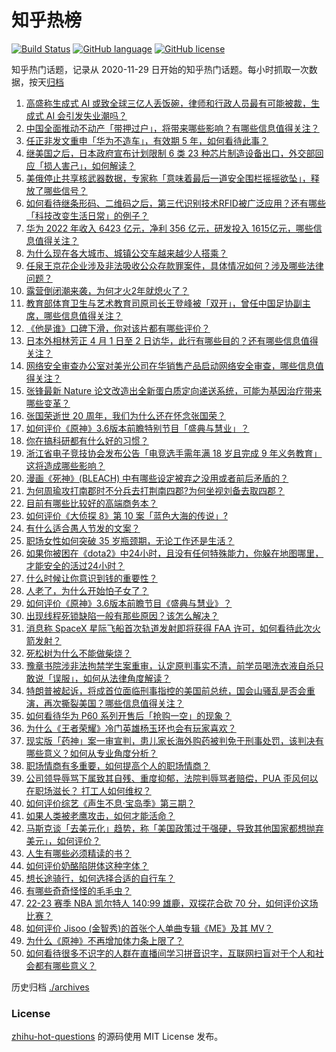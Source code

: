 # 知乎热榜
[![Build Status](https://github.com/ToWeLong/zhihu-hot-questions/workflows/CI/badge.svg)](https://github.com/ToWeLong/zhihu-hot-questions/actions)
[![GitHub language](https://img.shields.io/badge/language-golang-orange.svg)](https://golang.org/)
[![GitHub license](https://img.shields.io/github/license/ToWeLong/zhihu-hot-questions)](https://github.com/ToWeLong/zhihu-hot-questions/blob/main/LICENSE)

知乎热门话题，记录从 2020-11-29 日开始的知乎热门话题。每小时抓取一次数据，按天[归档](./archives)

<!-- BEGIN -->

1. [高盛称生成式 AI 或致全球三亿人丢饭碗，律师和行政人员最有可能被裁，生成式 AI 会引发失业潮吗？](https://www.zhihu.com/question/592334761)
1. [中国全面推动不动产「带押过户」，将带来哪些影响？有哪些信息值得关注？](https://www.zhihu.com/question/592925072)
1. [任正非发文重申「华为不造车」，有效期 5 年，如何看待此事？](https://www.zhihu.com/question/592963648)
1. [继美国之后，日本政府宣布计划限制 6 类 23 种芯片制造设备出口，外交部回应「损人害己」，如何解读？](https://www.zhihu.com/question/592987582)
1. [美俄停止共享核武器数据，专家称「意味着最后一道安全围栏摇摇欲坠」，释放了哪些信号？](https://www.zhihu.com/question/592995584)
1. [如何看待继条形码、二维码之后，第三代识别技术RFID被广泛应用？还有哪些「科技改变生活日常」的例子？](https://www.zhihu.com/question/592934014)
1. [华为 2022 年收入 6423 亿元，净利 356 亿元，研发投入 1615亿元，哪些信息值得关注？](https://www.zhihu.com/question/592995333)
1. [为什么现在各大城市、城镇公交车越来越少人搭乘？](https://www.zhihu.com/question/499694539)
1. [任泉王京花企业涉及非法吸收公众存款罪案件，具体情况如何？涉及哪些法律问题？](https://www.zhihu.com/question/592998973)
1. [露营倒闭潮来袭，为何才火2年就熄火了？](https://www.zhihu.com/question/592931945)
1. [教育部体育卫生与艺术教育司原司长王登峰被「双开」，曾任中国足协副主席，哪些信息值得关注？](https://www.zhihu.com/question/593000341)
1. [《他是谁》口碑下滑，你对该片都有哪些评价？](https://www.zhihu.com/question/592118637)
1. [日本外相林芳正 4 月 1 日至 2 日访华，此行有哪些目的？还有哪些信息值得关注？](https://www.zhihu.com/question/592978050)
1. [网络安全审查办公室对美光公司在华销售产品启动网络安全审查，哪些信息值得关注？](https://www.zhihu.com/question/593057294)
1. [张锋最新 Nature 论文改造出全新蛋白质定向递送系统，可能为基因治疗带来哪些变革？](https://www.zhihu.com/question/592870576)
1. [张国荣逝世 20 周年，我们为什么还在怀念张国荣？](https://www.zhihu.com/question/592556052)
1. [如何评价《原神》3.6版本前瞻特别节目「盛典与慧业」？](https://www.zhihu.com/question/593054716)
1. [你在搞科研都有什么好的习惯？](https://www.zhihu.com/question/60944537)
1. [浙江省电子竞技协会发布公告「电竞选手需年满 18 岁且完成 9 年义务教育」这将造成哪些影响？](https://www.zhihu.com/question/592323381)
1. [漫画《死神》(BLEACH) 中有哪些设定被弃之没用或者前后矛盾的？](https://www.zhihu.com/question/25282426)
1. [为何周瑜攻打南郡时不分兵去打荆南四郡?为何坐视刘备去取四郡？](https://www.zhihu.com/question/591788874)
1. [目前有哪些比较好的高端商务本？](https://www.zhihu.com/question/520111015)
1. [如何评价《大侦探 8》第 10 案「蓝色大海的传说」?](https://www.zhihu.com/question/592746844)
1. [有什么适合愚人节发的文案？](https://www.zhihu.com/question/384161921)
1. [职场女性如何突破 35 岁瓶颈期，无论工作还是生活？](https://www.zhihu.com/question/586920130)
1. [如果你被困在《dota2》中24小时，且没有任何特殊能力，你躲在地图哪里，才能安全的活过24小时？](https://www.zhihu.com/question/589974609)
1. [什么时候让你意识到钱的重要性？](https://www.zhihu.com/question/588331716)
1. [人老了，为什么开始怕子女了？](https://www.zhihu.com/question/592302679)
1. [如何评价《原神》3.6版本前瞻节目《盛典与慧业》？](https://www.zhihu.com/question/593060739)
1. [出现线程死锁缺陷一般有那些原因？该怎么解决？](https://www.zhihu.com/question/591554208)
1. [消息称 SpaceX 星际飞船首次轨道发射即将获得 FAA 许可，如何看待此次火箭发射？](https://www.zhihu.com/question/592789824)
1. [死松树为什么不能做柴烧？](https://www.zhihu.com/question/572587157)
1. [豫章书院涉非法拘禁学生案重审，认定原判事实不清，前学员喝洗衣液自杀只敢说「误服」，如何从法律角度解读？](https://www.zhihu.com/question/592941741)
1. [特朗普被起诉，将成首位面临刑事指控的美国前总统，国会山骚乱是否会重演，再次撕裂美国？哪些信息值得关注？](https://www.zhihu.com/question/592923857)
1. [如何看待华为 P60 系列开售后「抢购一空」的现象？](https://www.zhihu.com/question/592784285)
1. [为什么《王者荣耀》冷门英雄杨玉环也会有玩家喜欢？](https://www.zhihu.com/question/592068752)
1. [现实版「药神」案一审宣判，患儿家长海外购药被判免于刑事处罚，该判决有哪些意义？如何从专业角度分析？](https://www.zhihu.com/question/592959417)
1. [职场情商有多重要，如何提高个人的职场情商？](https://www.zhihu.com/question/587850218)
1. [公司领导辱骂下属致其自残、重度抑郁，法院判辱骂者赔偿，PUA 歪风何以在职场滋长？ 打工人如何维权？](https://www.zhihu.com/question/592937361)
1. [如何评价综艺《声生不息·宝岛季》第三期？](https://www.zhihu.com/question/592828941)
1. [如果人类被老鹰攻击，如何才能活命？](https://www.zhihu.com/question/515362116)
1. [马斯克谈「去美元化」趋势，称「美国政策过于强硬，导致其他国家都想抛弃美元」，如何评价？](https://www.zhihu.com/question/592937011)
1. [人生有哪些必须精读的书？](https://www.zhihu.com/question/589713005)
1. [如何评价奶酪陷阱体这种字体？](https://www.zhihu.com/question/444715076)
1. [想长途骑行，如何选择合适的自行车？](https://www.zhihu.com/question/588160869)
1. [有哪些奇奇怪怪的毛毛虫？](https://www.zhihu.com/question/264503378)
1. [22-23 赛季 NBA 凯尔特人 140:99 雄鹿，双探花合砍 70 分，如何评价这场比赛？](https://www.zhihu.com/question/592910740)
1. [如何评价 Jisoo (金智秀)的首张个人单曲专辑《ME》及其 MV？](https://www.zhihu.com/question/588192497)
1. [为什么《原神》不再增加体力条上限了？](https://www.zhihu.com/question/592523417)
1. [如何看待很多不识字的人群在直播间学习拼音识字，互联网扫盲对于个人和社会都有哪些意义？](https://www.zhihu.com/question/592932439)

<!-- END -->

历史归档 [./archives](./archives)


### License
[zhihu-hot-questions](https://github.com/towelong/zhihu-hot-questions) 的源码使用 MIT License 发布。